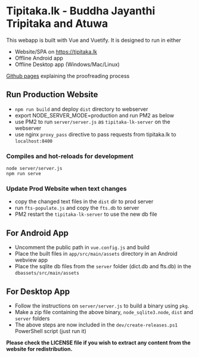 # Tipitaka.lk - Buddha Jayanthi Tripitaka and Atuwa

This webapp is built with Vue and Vuetify. It is designed to run in either

* Website/SPA on https://tipitaka.lk
* Offline Android app
* Offline Desktop app (Windows/Mac/Linux)

[Github pages](https://pathnirvana.github.io/tipitaka.lk/) explaining the proofreading process

## Run Production Website
* `npm run build` and deploy `dist` directory to webserver
* export NODE_SERVER_MODE=production and run PM2 as below
* use PM2 to run `server/server.js` as `tipitaka-lk-server` on the webserver
* use nginx `proxy_pass` directive to pass requests from tipitaka.lk to `localhost:8400`

### Compiles and hot-reloads for development
```
node server/server.js
npm run serve
```

### Update Prod Website when text changes
* copy the changed text files in the `dist` dir to prod server
* run `fts-populate.js` and copy the `fts.db` to server
* PM2 restart the `tipitaka-lk-server` to use the new db file

## For Android App
* Uncomment the public path in `vue.config.js` and build
* Place the built files in `app/src/main/assets` directory in an Android webview app
* Place the sqlite db files from the `server` folder (dict.db and fts.db) in the `dbassets/src/main/assets`

## For Desktop App
* Follow the instructions on `server/server.js` to build a binary using `pkg`.
* Make a zip file containing the above binary, `node_sqlite3.node`, `dist` and `server` folders
* The above steps are now included in the `dev/create-releases.ps1` PowerShell script (just run it)

**Please check the LICENSE file if you wish to extract any content from the website for redistribution.**
